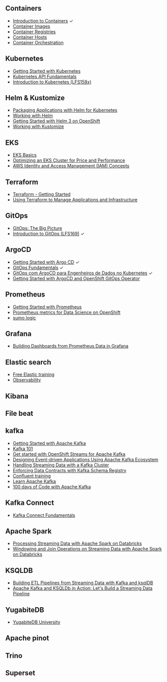 ## Containers

- [Introduction to Containers](https://developers.redhat.com/courses/subsystems/intro) &check;
- [Container Images](https://developers.redhat.com/courses/subsystems/management)
- [Container Registries](https://developers.redhat.com/courses/subsystems/registries)
- [Container Hosts](https://developers.redhat.com/courses/subsystems/hosts)
- [Container Orchestration](https://developers.redhat.com/courses/subsystems/orchestration)

## Kubernetes

- [Getting Started with Kubernetes](https://app.pluralsight.com/library/courses/kubernetes-getting-started)
- [Kubernetes API Fundamentals](https://developers.redhat.com/courses/openshift-operators/kubernetes-fundamentals)
- [Introduction to Kubernetes (LFS158x)](https://training.linuxfoundation.org/training/introduction-to-kubernetes/)

## Helm & Kustomize

- [Packaging Applications with Helm for Kubernetes](https://app.pluralsight.com/library/courses/kubernetes-packaging-applications-helm)
- [Working with Helm](https://developers.redhat.com/courses/gitops/working-helm)
- [Getting Started with Helm 3 on OpenShift](https://developers.redhat.com/learn/getting-started-helm-3-openshift)
- [Working with Kustomize](https://developers.redhat.com/courses/gitops/working-kustomize)

## EKS

- [EKS Basics](https://learn.acloud.guru/course/eks-basics/overview)
- [Optimizing an EKS Cluster for Price and Performance](https://app.pluralsight.com/library/courses/eks-cluster-optimizing-price-performance)
- [AWS Identity and Access Management (IAM) Concepts](https://learn.acloud.guru/course/identity-and-access-management-concepts/overview)

## Terraform

- [Terraform - Getting Started](https://app.pluralsight.com/library/courses/terraform-getting-started-2021)
- [Using Terraform to Manage Applications and Infrastructure](https://learn.acloud.guru/course/using-terraform-to-manage-applications-and-infrastructure/overview)

## GitOps

- [GitOps: The Big Picture](https://app.pluralsight.com/library/courses/gitops-the-big-picture/table-of-contents)
- [Introduction to GitOps (LFS169)](https://training.linuxfoundation.org/training/introduction-to-gitops-lfs169/) &check;

## ArgoCD

- [Getting Started with Argo CD](https://app.pluralsight.com/library/courses/argo-cd-getting-started) &check;
- [GitOps Fundamentals](https://codefresh.learnworlds.com/) &check;
- [GitOps com ArgoCD para Engenheiros de Dados no Kubernetes](https://www.youtube.com/watch?v=A30IOS8ZGLc) &check;
- [Getting Started with ArgoCD and OpenShift GitOps Operator](https://developers.redhat.com/courses/gitops/getting-started-argocd-and-openshift-gitops-operator)

## Prometheus

- [Getting Started with Prometheus](https://app.pluralsight.com/library/courses/getting-started-prometheus)
- [Prometheus metrics for Data Science on OpenShift](https://developers.redhat.com/courses/ai-ml/prometheus)
- [sumo logic](https://www.sumologic.com/learn/training/)

## Grafana

- [Building Dashboards from Prometheus Data in Grafana](https://app.pluralsight.com/library/courses/prometheus-grafana-building-dashboards-data)

## Elastic search

- [Free Elastic training](https://www.elastic.co/training/free#quick-starts)
- [Observability](https://www.sumologic.com/learn/training/)

## Kibana

## File beat

## kafka

- [Getting Started with Apache Kafka](https://app.pluralsight.com/library/courses/apache-kafka-getting-started)
- [Kafka 101](https://developers.redhat.com/learn/openshift-streams-for-apache-kafka/kafka-101)
- [Get started with OpenShift Streams for Apache Kafka](https://developers.redhat.com/learn/openshift-streams-for-apache-kafka/get-started-with-openshift-streams-for-apache-kafka)
- [Designing Event-driven Applications Using Apache Kafka Ecosystem](https://app.pluralsight.com/library/courses/designing-event-driven-applications-apache-kafka-ecosystem)
- [Handling Streaming Data with a Kafka Cluster](https://app.pluralsight.com/library/courses/handling-streaming-data-kafka-cluster)
- [Enforcing Data Contracts with Kafka Schema Registry](https://app.pluralsight.com/library/courses/enforcing-data-contracts-kafka-schema-registry/table-of-contents)
- [Confluent training](https://training.confluent.io/)
- [Learn Apache Kafka](https://developer.confluent.io/learn-kafka/)
- [100 days of Code with Apache Kafka](https://developer.confluent.io/100-days-of-code/)

## Kafka Connect

- [Kafka Connect Fundamentals](https://app.pluralsight.com/library/courses/kafka-connect-fundamentals)

## Apache Spark

- [Processing Streaming Data with Apache Spark on Databricks](https://app.pluralsight.com/library/courses/processing-streaming-data-apache-spark-databricks)
- [Windowing and Join Operations on Streaming Data with Apache Spark on Databricks](https://app.pluralsight.com/library/courses/windowing-join-operations-apache-spark-databricks)

## KSQLDB

- [Building ETL Pipelines from Streaming Data with Kafka and ksqlDB](https://app.pluralsight.com/library/courses/kafka-streams-ksql-fundamentals)
- [Apache Kafka and KSQLDb in Action: Let's Build a Streaming Data Pipeline](https://app.pluralsight.com/library/courses/big-data-ldn-2020-apache-kafka-ksqldb)

## YugabiteDB

- [YugabiteDB University](https://university.yugabyte.com/collections)

## Apache pinot

## Trino

## Superset
